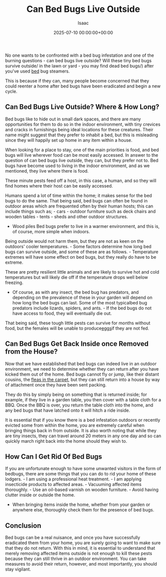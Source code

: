 ﻿---
title: Can Bed Bugs Live Outside
description: No one wants to be confronted with a bed bug infestation and one of the burning questions - can bed bugs live outside? Will these tiny bed bugs survive...
slug: /can-bed-bugs-live-outside/
date: 2025-07-10 00:00:00+00:00
lastmod: 2025-07-10 00:00:00+03:00
author: Isaac
categories:
- Bed Bugs
- Guide
tags:
- bed-bugs
- bed
- bug
layout: post
---

No one wants to be confronted with a bed bug infestation and one of the burning questions - can bed bugs live outside? Will these tiny bed bugs survive outside/ in the lawn or yard - you may find dead bed bugs/) after you've used [bed](https://pestpolicy.com/bed-bug-bites-vs-other-bites/) bug steamers.

This is because if they can, many people become concerned that they could reenter a home after bed bugs have been eradicated and begin a new cycle.

##  Can Bed Bugs Live Outside? Where & How Long?

Bed bugs like to hide out in small dark spaces, and there are many opportunities for them to do so in the indoor environment, with tiny crevices and cracks in furnishings being ideal locations for these creatures. Their name might suggest that they prefer to inhabit a bed, but this is misleading since they will happily set up home in any item within a house.

When looking for a place to stay, one of the main priorities is food, and bed bugs will live wherever food can be most easily accessed. In answer to the question of can bed bugs live outside, they can, but they prefer not to. Bed bugs have become used to living in the indoor environment, and as we mentioned, they live where there is food.

These minute pests feed off a host, in this case, a human, and so they will find homes where their host can be easily accessed.

Humans spend a lot of time within the home; it makes sense for the bed bugs to do the same. That being said, bed bugs can often be found in outdoor areas which are frequented often by their human hosts; this can include things such as; - cars - outdoor furniture such as deck chairs and wooden tables - tents - sheds and other outdoor structures.

- Wood piles Bed bugs prefer to live in a warmer environment, and this is, of course, more simple when indoors.

Being outside would not harm them, but they are not as keen on the outdoors' cooler temperatures. - Some factors determine how long bed bugs can survive outside, and some of these are as follows. - Temperature extremes will have some effect on bed bugs, but they really do have to be extreme.

These are pretty resilient little animals and are likely to survive hot and cold temperatures but will likely die off if the temperature drops well below freezing.

- Of course, as with any insect, the bed bug has predators, and depending on the prevalence of these in your garden will depend on how long the bed bugs can last. Some of the most typicalbed bug predators include lizards, spiders, and ants. - If the bed bugs do not have access to food, they will eventually die out.

That being said, these tough little pests can survive for months without food, but the females will be unable to produce[eggs](https://pestpolicy.com/bed-bug-eggs/)if they are not fed.

##  Can Bed Bugs Get Back Inside once Removed from the House?

Now that we have established that bed bugs can indeed live in an outdoor environment, we need to determine whether they can return after you have kicked them out of the home. Bed bugs cannot fly or jump, like their distant cousins, the [fleas in the carpet](https://pestpolicy.com/can-bed-bugs-live-in-carpet/), but they can still return into a house by way of attachment once they have been sent packing.

They do this by simply being on something that is returned inside; for example, if they live in a garden table, you then cover with a table cloth for a BBQ. Once the BBQ is over, you return the table cloth into the home, and any bed bugs that have latched onto it will hitch a ride inside.

It is essential that if you know there is a bed infestation outdoors or recently evicted some from within the home, you are extremely careful when bringing things back in from outside. It is also worth noting that while they are tiny insects, they can travel around 20 meters in any one day and so can quickly march right back into the home should they wish to.

##  How Can I Get Rid Of Bed Bugs

If you are unfortunate enough to have some unwanted visitors in the form of bedbugs, there are some things that you can do to rid your home of these lodgers. - I am using a professional heat treatment. - I am applying insecticide products to affected areas. - Vacuuming affected items thoroughly. - Use an oil-based varnish on wooden furniture. - Avoid having clutter inside or outside the home.

- When bringing items inside the home, whether from your garden or anywhere else, thoroughly check them for the presence of bed bugs.

##  Conclusion

Bed bugs can be a real nuisance, and once you have successfully eradicated them from your home, you are surely going to want to make sure that they do not return. With this in mind, it is essential to understand that merely removing affected items outside is not enough to kill these pests because they can still thrive in an outdoor environment. You can take measures to avoid their return, however, and most importantly, you should stay vigilant.

